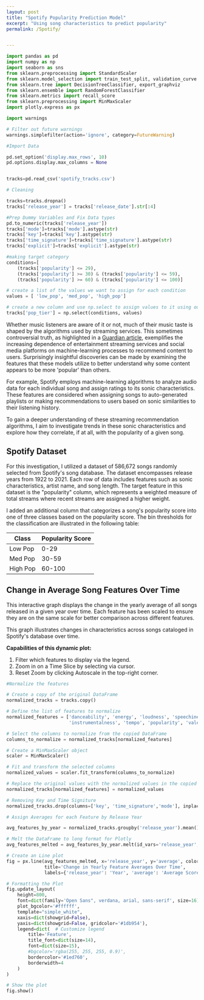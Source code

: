 ```yaml
---
layout: post
title: "Spotify Popularity Prediction Model"
excerpt: "Using song characteristics to predict popularity"
permalink: /Spotify/


---
```



```python
import pandas as pd
import numpy as np
import seaborn as sns
from sklearn.preprocessing import StandardScaler
from sklearn.model_selection import train_test_split, validation_curve
from sklearn.tree import DecisionTreeClassifier, export_graphviz
from sklearn.ensemble import RandomForestClassifier
from sklearn.metrics import recall_score
from sklearn.preprocessing import MinMaxScaler
import plotly.express as px

import warnings

# Filter out future warnings
warnings.simplefilter(action='ignore', category=FutureWarning)
```


```python
#Import Data

pd.set_option('display.max_rows', 10)
pd.options.display.max_columns = None


tracks=pd.read_csv('spotify_tracks.csv')
```


```python
# Cleaning

tracks=tracks.dropna()
tracks['release_year'] = tracks['release_date'].str[:4]
```


```python
#Prep Dummy Variables and Fix Data types
pd.to_numeric(tracks['release_year'])
tracks['mode']=tracks['mode'].astype(str)
tracks['key']=tracks['key'].astype(str)
tracks['time_signature']=tracks['time_signature'].astype(str)
tracks['explicit']=tracks['explicit'].astype(str)
```


```python
#making target category
conditions=[
    (tracks['popularity'] <= 29),
    (tracks['popularity'] >= 30) & (tracks['popularity'] <= 59),
    (tracks['popularity'] >= 60) & (tracks['popularity'] <= 100)]

# create a list of the values we want to assign for each condition
values = [ 'low_pop', 'med_pop', 'high_pop']

# create a new column and use np.select to assign values to it using our lists as arguments
tracks['pop_tier'] = np.select(conditions, values)
```

Whether music listeners are aware of it or not, much of their music taste is shaped by the algorithms used by streaming services. This sometimes controversial truth, as highlighted in a [Guardian article](https://www.theguardian.com/music/2018/oct/05/10-years-of-spotify-should-we-celebrate-or-despair), exemplifies the increasing dependence of entertainment streaming services and social media platforms on machine-learning processes to recommend content to users. Surprisingly insightful discoveries can be made by examining the features that these models utilize to better understand why some content appears to be more 'popular' than others.

For example, Spotify employs machine-learning algorithms to analyze audio data for each individual song and assign ratings to its sonic characteristics. These features are considered when assigning songs to auto-generated playlists or making recommendations to users based on sonic similarities to their listening history.

To gain a deeper understanding of these streaming recommendation algorithms, I aim to investigate trends in these sonic characteristics and explore how they correlate, if at all, with the popularity of a given song.

## Spotify Dataset

For this investigation, I utilized a dataset of 586,672 songs randomly selected from Spotify's song database. The dataset encompasses release years from 1922 to 2021. Each row of data includes features such as sonic characteristics, artist name, and song length. The target feature in this dataset is the "popularity" column, which represents a weighted measure of total streams where recent streams are assigned a higher weight.

I added an additional column that categorizes a song's popularity score into one of three classes based on the popularity score. The bin thresholds for the classification are illustrated in the following table:

| Class    | Popularity Score |
|----------|------------------|
| Low Pop  | 0-29             |
| Med Pop  | 30-59            |
| High Pop | 60-100           |


## Change in Average Song Features Over Time

This interactive graph displays the change in the yearly average of all songs released in a given year over time. Each feature has been scaled to ensure they are on the same scale for better comparison across different features.

This graph illustrates changes in characteristics across songs cataloged in Spotify's database over time.

**Capabilities of this dynamic plot:**

1. Filter which features to display via the legend.
2. Zoom in on a Time Slice by selecting via cursor.
3. Reset Zoom by clicking Autoscale in the top-right corner.


```python
#Normalize the features

# Create a copy of the original DataFrame
normalized_tracks = tracks.copy()

# Define the list of features to normalize
normalized_features = ['danceability', 'energy', 'loudness', 'speechiness', 'acousticness',
                       'instrumentalness', 'tempo', 'popularity', 'valence', 'duration_ms']

# Select the columns to normalize from the copied DataFrame
columns_to_normalize = normalized_tracks[normalized_features]

# Create a MinMaxScaler object
scaler = MinMaxScaler()

# Fit and transform the selected columns
normalized_values = scaler.fit_transform(columns_to_normalize)

# Replace the original values with the normalized values in the copied DataFrame
normalized_tracks[normalized_features] = normalized_values

# Removing Key and Time Signiture
normalized_tracks.drop(columns=['key', 'time_signature','mode'], inplace=True)

```


```python
# Assign Averages for each Feature by Release Year

avg_features_by_year = normalized_tracks.groupby('release_year').mean().reset_index()

# Melt the DataFrame to long format for Plotly
avg_features_melted = avg_features_by_year.melt(id_vars='release_year', var_name='feature', value_name='average')

# Create an Line plot
fig = px.line(avg_features_melted, x='release_year', y='average', color='feature', line_group='feature',
              title='Change in Yearly Feature Averages Over Time',
              labels={'release_year': 'Year', 'average': 'Average Score', 'feature': 'Feature'})

# Formatting the Plot
fig.update_layout(
    height=800,
    font=dict(family='Open Sans", verdana, arial, sans-serif', size=16),  
    plot_bgcolor='#ffffff',  
    template="simple_white",
    xaxis=dict(showgrid=False), 
    yaxis=dict(showgrid=False, gridcolor='#1db954'),  
    legend=dict(  # Customize legend
        title='Feature',
        title_font=dict(size=14),
        font=dict(size=15),
        #bgcolor='rgba(255, 255, 255, 0.9)',
        bordercolor='#1ed760',
        borderwidth=4
    )
)

# Show the plot
fig.show()

```


<div>                            <div id="6a2f421a-d372-4400-acbf-2f9534fc0b4c" class="plotly-graph-div" style="height:800px; width:100%;"></div>            <script type="text/javascript">                require(["plotly"], function(Plotly) {                    window.PLOTLYENV=window.PLOTLYENV || {};                                    if (document.getElementById("6a2f421a-d372-4400-acbf-2f9534fc0b4c")) {                    Plotly.newPlot(                        "6a2f421a-d372-4400-acbf-2f9534fc0b4c",                        [{"hovertemplate":"Feature=popularity<br>Year=%{x}<br>Average Score=%{y}<extra></extra>","legendgroup":"popularity","line":{"color":"#636efa","dash":"solid"},"marker":{"symbol":"circle"},"mode":"lines","name":"popularity","showlegend":true,"x":["1900","1922","1923","1924","1925","1926","1927","1928","1929","1930","1931","1932","1933","1934","1935","1936","1937","1938","1939","1940","1941","1942","1943","1944","1945","1946","1947","1948","1949","1950","1951","1952","1953","1954","1955","1956","1957","1958","1959","1960","1961","1962","1963","1964","1965","1966","1967","1968","1969","1970","1971","1972","1973","1974","1975","1976","1977","1978","1979","1980","1981","1982","1983","1984","1985","1986","1987","1988","1989","1990","1991","1992","1993","1994","1995","1996","1997","1998","1999","2000","2001","2002","2003","2004","2005","2006","2007","2008","2009","2010","2011","2012","2013","2014","2015","2016","2017","2018","2019","2020","2021"],"xaxis":"x","y":[0.19,0.0005797101449275362,0.015753424657534244,0.00612954186413902,0.014141749723145072,0.019387755102040816,0.00655,0.01471656976744186,0.003428063943161634,0.012285180572851806,0.009202755905511811,0.010958904109589041,0.04396092362344583,0.00805732484076433,0.017562189054726368,0.03688983566646378,0.019650621118012423,0.012189781021897812,0.030557553956834533,0.013014069264069264,0.008515037593984962,0.012696500286861732,0.009109816971713812,0.018098995695839313,0.023563615428900404,0.014971988795518207,0.014145601617795753,0.017727272727272727,0.03893781207444394,0.033556280587275694,0.03691006917755573,0.03849826723142087,0.03758478931140802,0.05827740492170023,0.06743785380260892,0.10607161257083977,0.1378232189973615,0.12592038656235618,0.131647136856069,0.12574170331867254,0.12672348484848486,0.13366473294658932,0.17339580040641228,0.17040687919463088,0.17342884615384616,0.253067020068156,0.21551919191919192,0.21524956970740103,0.23022675736961454,0.23669647648005726,0.2335705116449661,0.23687062354118038,0.2569403115701033,0.22332176656151423,0.23471014492753622,0.24537420511984348,0.24082804472650346,0.2482259800153728,0.25863510560815733,0.25031524485621465,0.25265194092275517,0.2520795228628231,0.2630235492010093,0.26714010777521174,0.2549271506398074,0.24671223666517256,0.26862286872540836,0.2559650694133453,0.2575551225515332,0.2539253160835049,0.276114810330912,0.2825744151319064,0.3170975540386803,0.2969920671955203,0.2953205072901389,0.2918560291922375,0.3050255081383108,0.3070087318753505,0.3168431592438321,0.35575360592827837,0.3713899986223998,0.35399031422457483,0.3620255785627284,0.35683926062047344,0.3681088404651688,0.3770757627699691,0.38077879133409354,0.36055692814494544,0.37585322631085166,0.3736417630509534,0.37050985653834245,0.37055829228243026,0.36071705977076823,0.3680003554923569,0.37818997261826076,0.39280339258323566,0.42236222064920614,0.42139539136795906,0.4492055093642396,0.4468694841070532,0.35191848431778383],"yaxis":"y","type":"scattergl"},{"hovertemplate":"Feature=duration_ms<br>Year=%{x}<br>Average Score=%{y}<extra></extra>","legendgroup":"duration_ms","line":{"color":"#EF553B","dash":"solid"},"marker":{"symbol":"circle"},"mode":"lines","name":"duration_ms","showlegend":true,"x":["1900","1922","1923","1924","1925","1926","1927","1928","1929","1930","1931","1932","1933","1934","1935","1936","1937","1938","1939","1940","1941","1942","1943","1944","1945","1946","1947","1948","1949","1950","1951","1952","1953","1954","1955","1956","1957","1958","1959","1960","1961","1962","1963","1964","1965","1966","1967","1968","1969","1970","1971","1972","1973","1974","1975","1976","1977","1978","1979","1980","1981","1982","1983","1984","1985","1986","1987","1988","1989","1990","1991","1992","1993","1994","1995","1996","1997","1998","1999","2000","2001","2002","2003","2004","2005","2006","2007","2008","2009","2010","2011","2012","2013","2014","2015","2016","2017","2018","2019","2020","2021"],"xaxis":"x","y":[0.04104328434564393,0.028811287825716403,0.02734698477824158,0.03306718991509835,0.0331134091175577,0.028943785578754818,0.030105553720143955,0.036919644831959156,0.032830392737376125,0.03493429567081956,0.03464528371100477,0.031742810463360534,0.034382655957047564,0.032537026853477355,0.04569388457995408,0.031739548869626294,0.036772863620827705,0.04160849254556665,0.03739369504305063,0.03351459592299099,0.03533600521075114,0.039578289469200265,0.03926069670743341,0.039353223007506356,0.039173390629902285,0.04244920951547086,0.038926190363180804,0.037298267775086456,0.038694772979214725,0.03835265976314038,0.03831563897221681,0.04109596084197287,0.039283868396576625,0.041069554215091834,0.03931140053238417,0.03737421805151323,0.039905018698972186,0.038642546159143434,0.03799667205586743,0.03884325109531443,0.039788802594636706,0.036360868178102794,0.03534598809418425,0.03500746235744921,0.03542436865180398,0.03737763657698764,0.03443499106781338,0.035688112576966184,0.03908754901926111,0.04042468996317824,0.041662891599453175,0.04065029732175174,0.040896321933587235,0.040849288172575195,0.04069331936267279,0.04225855639174519,0.04126415352159323,0.04087908697792398,0.03899546237123564,0.038317951319693504,0.038764151563403626,0.03913071103208817,0.03939393107695763,0.03897901364886116,0.04002424416223577,0.03998088918086931,0.04062346308920643,0.043189799895138964,0.04117889612005408,0.04206024721521736,0.0410336985134272,0.04175060828075693,0.04274191322562198,0.04236815033432943,0.04253184805642321,0.043214428264258316,0.04232364797290005,0.04288930996413994,0.04300073898041832,0.04300114814885798,0.043116950589197144,0.04318821799862161,0.04234555623550593,0.04231024350248518,0.04231480239341425,0.04216664160795029,0.042584366011515565,0.041985620975795834,0.04193620335263309,0.04399917890293739,0.042962500832172686,0.04160278433283383,0.04243103142155722,0.0412930231376633,0.0404655357156989,0.04036583686624342,0.04030251540584704,0.038703495585368515,0.03799628696722317,0.03570324597945423,0.03460432949116307],"yaxis":"y","type":"scattergl"},{"hovertemplate":"Feature=explicit<br>Year=%{x}<br>Average Score=%{y}<extra></extra>","legendgroup":"explicit","line":{"color":"#00cc96","dash":"solid"},"marker":{"symbol":"circle"},"mode":"lines","name":"explicit","showlegend":true,"x":["1900","1922","1923","1924","1925","1926","1927","1928","1929","1930","1931","1932","1933","1934","1935","1936","1937","1938","1939","1940","1941","1942","1943","1944","1945","1946","1947","1948","1949","1950","1951","1952","1953","1954","1955","1956","1957","1958","1959","1960","1961","1962","1963","1964","1965","1966","1967","1968","1969","1970","1971","1972","1973","1974","1975","1976","1977","1978","1979","1980","1981","1982","1983","1984","1985","1986","1987","1988","1989","1990","1991","1992","1993","1994","1995","1996","1997","1998","1999","2000","2001","2002","2003","2004","2005","2006","2007","2008","2009","2010","2011","2012","2013","2014","2015","2016","2017","2018","2019","2020","2021"],"xaxis":"x","y":[0.0,0.0,0.0015220700152207,0.001579778830963665,0.0,0.0,0.01,0.0,0.007992895204262877,0.00311332503113325,0.000984251968503937,0.0,0.0026642984014209592,0.0010615711252653928,0.0,0.0,0.005434782608695652,0.0008110300081103001,0.0005995203836930455,0.0,0.006265664160401002,0.0,0.0,0.0007173601147776184,0.0,0.0009337068160597573,0.0,0.0,0.0,0.003915171288743882,0.001921598770176787,0.0,0.0034258307639602604,0.0,0.0,0.0,0.0,0.0,0.0,0.00019992003198720512,0.0,0.0,0.0004515692029803567,0.00020973154362416107,0.001153846153846154,0.0034078000757288905,0.00020202020202020202,0.0,0.0026455026455026454,0.0005365766410302271,0.0005501558774986246,0.0008336112037345782,0.001050236303168213,0.0001577287066246057,0.0015096618357487923,0.0017935757378118376,0.003626473254759746,0.0026133743274404306,0.004661325564457392,0.0030080616051016726,0.004051757940138544,0.00728959575878065,0.00448556209700028,0.010136002052861175,0.011275814012416065,0.00941281936351412,0.016573268153094074,0.020152261531571878,0.016408573479643113,0.01675977653631285,0.015234059725585149,0.023892483822797413,0.026450511945392493,0.029584694353709754,0.03002329393494953,0.03731962182783215,0.03765487083974411,0.037250660898822396,0.04862223646267222,0.0444620881302104,0.045736327317812374,0.04617637121297444,0.051278928136419,0.054480596692249486,0.049339505475894774,0.05085133127642555,0.03968072976054732,0.049001441218859375,0.05868862712394454,0.06074815046368657,0.07173082877489938,0.0679392446633826,0.07246376811594203,0.08416281549946676,0.10008497781134926,0.12415410989804204,0.17099807867327332,0.1899231894659839,0.21491559586797682,0.2179809141135108,0.2606272886483044],"yaxis":"y","type":"scattergl"},{"hovertemplate":"Feature=danceability<br>Year=%{x}<br>Average Score=%{y}<extra></extra>","legendgroup":"danceability","line":{"color":"#ab63fa","dash":"solid"},"marker":{"symbol":"circle"},"mode":"lines","name":"danceability","showlegend":true,"x":["1900","1922","1923","1924","1925","1926","1927","1928","1929","1930","1931","1932","1933","1934","1935","1936","1937","1938","1939","1940","1941","1942","1943","1944","1945","1946","1947","1948","1949","1950","1951","1952","1953","1954","1955","1956","1957","1958","1959","1960","1961","1962","1963","1964","1965","1966","1967","1968","1969","1970","1971","1972","1973","1974","1975","1976","1977","1978","1979","1980","1981","1982","1983","1984","1985","1986","1987","1988","1989","1990","1991","1992","1993","1994","1995","1996","1997","1998","1999","2000","2001","2002","2003","2004","2005","2006","2007","2008","2009","2010","2011","2012","2013","2014","2015","2016","2017","2018","2019","2020","2021"],"xaxis":"x","y":[0.6649848637739657,0.5461216162857018,0.6431198902758003,0.5987329886832998,0.6229979002607074,0.6277631690137344,0.6566205852674066,0.5471665043531316,0.6087215669264948,0.5349530582213772,0.5505893593522808,0.5931602689041556,0.5782022214136823,0.5505954867694601,0.5308172271122403,0.6206506765392489,0.5536468746670343,0.5102145587661214,0.5359995353868268,0.5102723210190415,0.5018715431363474,0.47144217637451924,0.49220723617381723,0.5221200995472886,0.4800744408368465,0.44765777148397196,0.49090367401660445,0.4491563650448156,0.4642877591468931,0.5171209070871119,0.4847974972290972,0.46108833953016504,0.45626890731900566,0.467982000194141,0.49080451605676784,0.5032920446824096,0.5022838528284906,0.4905074106906939,0.4843269728239542,0.5029358589561148,0.4973497589415854,0.4938739917509233,0.4966808524405356,0.5033252502387257,0.5024147519987581,0.5084108357267662,0.5103265959290177,0.5084570273791336,0.49441126602003055,0.5047523219618671,0.5056992855005521,0.5184503815432591,0.520794961409203,0.5198417460615571,0.5260974830235403,0.5281509124267436,0.5396979280737273,0.5407564312478719,0.5690550423586495,0.564092498471079,0.5640194900094841,0.5792150026179954,0.5715419996678829,0.581107941708893,0.5707807873803544,0.5712674152536432,0.5648568486354536,0.5536965583218062,0.5665121049966569,0.5626578538414879,0.5679067214291008,0.5696237868039834,0.580758122878374,0.5734761712152254,0.57345546550827,0.5809917972985933,0.5828715382323003,0.5876350585534975,0.5882834488286278,0.5953386753108264,0.5943412047454505,0.5943105132815454,0.5974858009540186,0.591178568417236,0.5957197024547563,0.5965605084083802,0.5959746613477972,0.5951219717419718,0.5993477416839116,0.6035091482401739,0.5935852958388318,0.5973501662747983,0.5963867188900158,0.6043268280503916,0.6012032092057675,0.6096270112324645,0.6306480133314298,0.6402721973991232,0.655624726002571,0.6630973516618353,0.677629167201518],"yaxis":"y","type":"scattergl"},{"hovertemplate":"Feature=energy<br>Year=%{x}<br>Average Score=%{y}<extra></extra>","legendgroup":"energy","line":{"color":"#FFA15A","dash":"solid"},"marker":{"symbol":"circle"},"mode":"lines","name":"energy","showlegend":true,"x":["1900","1922","1923","1924","1925","1926","1927","1928","1929","1930","1931","1932","1933","1934","1935","1936","1937","1938","1939","1940","1941","1942","1943","1944","1945","1946","1947","1948","1949","1950","1951","1952","1953","1954","1955","1956","1957","1958","1959","1960","1961","1962","1963","1964","1965","1966","1967","1968","1969","1970","1971","1972","1973","1974","1975","1976","1977","1978","1979","1980","1981","1982","1983","1984","1985","1986","1987","1988","1989","1990","1991","1992","1993","1994","1995","1996","1997","1998","1999","2000","2001","2002","2003","2004","2005","2006","2007","2008","2009","2010","2011","2012","2013","2014","2015","2016","2017","2018","2019","2020","2021"],"xaxis":"x","y":[0.791,0.3290829347826087,0.26697671232876713,0.35672496050552926,0.263749169435216,0.26307512315270937,0.28046346666666666,0.2444614534883721,0.3190175843694494,0.3317167870485679,0.2827495994094488,0.2989957077625571,0.3274575843694494,0.3203371549893843,0.2731281947405828,0.2925930249543518,0.32683946428571425,0.29895379562043795,0.31114268585131893,0.3367555627705628,0.2712775626566416,0.2541288410786001,0.2780105906821963,0.2588097769010043,0.25893066263673,0.24067154995331466,0.27613087967644084,0.24572359412304864,0.2676600726282342,0.2993683752039152,0.28717864335126825,0.26820326530612243,0.27043019527235357,0.26663687080536913,0.2926855820822053,0.3180981581658939,0.30789479947229553,0.31440513115508517,0.33214513376077826,0.351134756097561,0.346748010942761,0.3672397379475895,0.3685381440505757,0.3927445994127517,0.4329324128846154,0.43638468761832644,0.4410364545454546,0.45494006693440425,0.4561679648526077,0.46887385262028264,0.47743526499174765,0.4771930626875625,0.5053289305093646,0.4931268312302839,0.49406209993961353,0.5111463541496821,0.5065593363553944,0.5276719907763259,0.5463534770575382,0.5344170833834677,0.54495275454189,0.5418244477137177,0.5266164087468461,0.5544932371054657,0.5586533406816167,0.5534627140295831,0.5647363145343985,0.5550928851321093,0.5598199876935699,0.5556691208468097,0.5404195641646489,0.5517760318566451,0.5518776734926053,0.5543547961082594,0.5667365033474248,0.5724527210150937,0.5931561929872864,0.6086392329568213,0.6208414363184876,0.631703286529046,0.6412745364788538,0.6290093817547021,0.6386026967478685,0.654525805891255,0.6490119455797675,0.6582046451834076,0.65824419327252,0.6607789812023883,0.6636646286458876,0.651993475544441,0.6584195078955517,0.6753453920258621,0.677662807521076,0.6697733570654106,0.6460786407799074,0.6594370378507625,0.6597300142178177,0.6522020264356254,0.6370655286386159,0.6396687736672169,0.6179980756249005],"yaxis":"y","type":"scattergl"},{"hovertemplate":"Feature=loudness<br>Year=%{x}<br>Average Score=%{y}<extra></extra>","legendgroup":"loudness","line":{"color":"#19d3f3","dash":"solid"},"marker":{"symbol":"circle"},"mode":"lines","name":"loudness","showlegend":true,"x":["1900","1922","1923","1924","1925","1926","1927","1928","1929","1930","1931","1932","1933","1934","1935","1936","1937","1938","1939","1940","1941","1942","1943","1944","1945","1946","1947","1948","1949","1950","1951","1952","1953","1954","1955","1956","1957","1958","1959","1960","1961","1962","1963","1964","1965","1966","1967","1968","1969","1970","1971","1972","1973","1974","1975","1976","1977","1978","1979","1980","1981","1982","1983","1984","1985","1986","1987","1988","1989","1990","1991","1992","1993","1994","1995","1996","1997","1998","1999","2000","2001","2002","2003","2004","2005","2006","2007","2008","2009","2010","2011","2012","2013","2014","2015","2016","2017","2018","2019","2020","2021"],"xaxis":"x","y":[0.8428934165442975,0.702504952400207,0.6676468298403204,0.7144767726889257,0.6886687058800571,0.6741020190292938,0.6840120100138685,0.6755308647508792,0.7413815934756205,0.7196413759677518,0.701068422855458,0.6971941164506489,0.7402103932850465,0.7293855052933064,0.6953731925993416,0.6576431956394606,0.7312410859646482,0.7177201844249685,0.7309684557786956,0.7289812176066305,0.6984633213295107,0.6977158511677645,0.716526754133061,0.7114763156166803,0.6912016378010933,0.6780919854889256,0.7071072144791928,0.6898009724463969,0.6935176570839968,0.702278170636375,0.6946917456469156,0.6863903088318141,0.6774762537358407,0.6832321607050756,0.7020091295815815,0.7045634275556221,0.7040072236493232,0.70162937535576,0.7093245214079038,0.7134658312397018,0.7094939435295605,0.716972821265183,0.7154793282482618,0.723542588412676,0.735063581907263,0.7357275204645002,0.7405740221599252,0.7377436171743356,0.7351961555071258,0.7397884235362527,0.7381510256426137,0.7401651015340893,0.7408016182618083,0.7393812120636597,0.7412909281479293,0.7473671745950567,0.7413753962109891,0.7476470244094775,0.74964347420838,0.7471547499133212,0.7465782044365319,0.7461299019393185,0.7386230260569606,0.7415811351019791,0.7432890962884081,0.7475136001889452,0.7466904580901343,0.7445457486175527,0.7435355727160882,0.7456861111626829,0.7436437745898611,0.7442287164319543,0.7493564617479036,0.74976138603323,0.7575769093955412,0.7627164094582173,0.7696078850328909,0.7789923627998983,0.781918405730652,0.7911754699202037,0.7984083883547399,0.7948800622603438,0.7981082092800168,0.8026033324148046,0.8038651126500018,0.8058313876078661,0.8057134301374496,0.8085122395141275,0.808742102201296,0.8067341308221063,0.8061468302736898,0.8100039878576331,0.8070296162463462,0.8090559366919096,0.8019200961085319,0.8068010621387528,0.8073964712419456,0.8047277782320739,0.8040562249113612,0.8025271549660346,0.7969564937352727],"yaxis":"y","type":"scattergl"},{"hovertemplate":"Feature=speechiness<br>Year=%{x}<br>Average Score=%{y}<extra></extra>","legendgroup":"speechiness","line":{"color":"#FF6692","dash":"solid"},"marker":{"symbol":"circle"},"mode":"lines","name":"speechiness","showlegend":true,"x":["1900","1922","1923","1924","1925","1926","1927","1928","1929","1930","1931","1932","1933","1934","1935","1936","1937","1938","1939","1940","1941","1942","1943","1944","1945","1946","1947","1948","1949","1950","1951","1952","1953","1954","1955","1956","1957","1958","1959","1960","1961","1962","1963","1964","1965","1966","1967","1968","1969","1970","1971","1972","1973","1974","1975","1976","1977","1978","1979","1980","1981","1982","1983","1984","1985","1986","1987","1988","1989","1990","1991","1992","1993","1994","1995","1996","1997","1998","1999","2000","2001","2002","2003","2004","2005","2006","2007","2008","2009","2010","2011","2012","2013","2014","2015","2016","2017","2018","2019","2020","2021"],"xaxis":"x","y":[0.03038105046343975,0.2664248720130151,0.5685599273920875,0.3864142274458507,0.3148226588793734,0.36761270366309107,0.37779969104016475,0.1530616063516394,0.10743287120454093,0.13006542150765732,0.1780757113779933,0.3262081646280961,0.08962697993133006,0.11004633304252188,0.23395337568447303,0.531148592192449,0.08849060646960616,0.09922672339700463,0.12511990407673862,0.09120133213851031,0.09967794099047826,0.08517967707227321,0.11405698706755475,0.14701767321180814,0.10068960119813096,0.08586780403888299,0.11576965570815533,0.08833305435215369,0.11634958041019806,0.1903399566212999,0.14316088946868882,0.11838983188635228,0.1266428728431114,0.11971090598266969,0.11327373983346231,0.0946058308143795,0.07807336233624722,0.08680574677615886,0.07729601740321183,0.10107281495228891,0.0710532201520873,0.08978815330522336,0.062391377493018936,0.06650058059566351,0.06802394438722965,0.0596411807623661,0.08669785392545434,0.09701392003204816,0.07395464307705002,0.07879496270027912,0.08029984911790919,0.09781495994717086,0.12256980529166951,0.09562077860477507,0.10223684930620855,0.08448512487441527,0.12521264136538648,0.11617728895858451,0.15181581223282928,0.15868029924729687,0.1556353032882356,0.1639614015187966,0.16815044475953478,0.18643453320532022,0.14090510004889029,0.12993175925229228,0.11728560347367076,0.09918994319363651,0.12429496523158891,0.08751048867616631,0.10547224431848881,0.11896961100382983,0.08861769471675168,0.10045601491311497,0.10092431172628431,0.09902436028813019,0.1121372169629933,0.09959500842876488,0.10598340334949025,0.08624085511731167,0.07519264057871126,0.08338898677714075,0.08820051907259364,0.08390348536929958,0.07647279749985669,0.08340899924810712,0.08307011662030117,0.08013190640580117,0.08763067775024336,0.08062697030171741,0.08073197981424145,0.08227259448472028,0.08495202396445875,0.08586484956742328,0.08759526212966123,0.09794263730286029,0.103519113654875,0.1114441329649823,0.11448840944370019,0.1156318853407348,0.1343113317574081],"yaxis":"y","type":"scattergl"},{"hovertemplate":"Feature=acousticness<br>Year=%{x}<br>Average Score=%{y}<extra></extra>","legendgroup":"acousticness","line":{"color":"#B6E880","dash":"solid"},"marker":{"symbol":"circle"},"mode":"lines","name":"acousticness","showlegend":true,"x":["1900","1922","1923","1924","1925","1926","1927","1928","1929","1930","1931","1932","1933","1934","1935","1936","1937","1938","1939","1940","1941","1942","1943","1944","1945","1946","1947","1948","1949","1950","1951","1952","1953","1954","1955","1956","1957","1958","1959","1960","1961","1962","1963","1964","1965","1966","1967","1968","1969","1970","1971","1972","1973","1974","1975","1976","1977","1978","1979","1980","1981","1982","1983","1984","1985","1986","1987","1988","1989","1990","1991","1992","1993","1994","1995","1996","1997","1998","1999","2000","2001","2002","2003","2004","2005","2006","2007","2008","2009","2010","2011","2012","2013","2014","2015","2016","2017","2018","2019","2020","2021"],"xaxis":"x","y":[0.13955823293172692,0.8962589488388337,0.8634185133226971,0.8697446452476573,0.9158329330611483,0.7888943776513514,0.9098923736613119,0.9438505555652845,0.9582530833814834,0.9287277000280075,0.8751672042500712,0.8250895820725827,0.9040655784773196,0.9065572029093019,0.8876285525898906,0.6677326082174102,0.909159394565841,0.9358303364308816,0.9262029412614486,0.9258929712355918,0.9209851624543286,0.8890309372890299,0.9235720303844329,0.933325353062177,0.9111316399738274,0.92979043156754,0.9164683440536666,0.943539216554003,0.8938079963977563,0.8392735972274088,0.8715483390132398,0.8900368721710098,0.8850638422136645,0.871501722774768,0.867825282402067,0.8303321446217637,0.8184900022252599,0.8069007784474298,0.8040850075073676,0.7574816980838187,0.7853330269732128,0.7594738493803179,0.7609019929344835,0.7371183449570093,0.6825585703390485,0.6299007119808275,0.600474746673563,0.5777131428563749,0.5562893126360317,0.5435757501837075,0.5410875514970205,0.5567599156295071,0.5146900384752735,0.5245599733476493,0.5067859608558024,0.4861284285061328,0.482715862068704,0.45592655811099897,0.4321186545848361,0.42988848798998186,0.4154824463098768,0.42180842162952675,0.426445792962993,0.40947654252370014,0.3986180874187234,0.4152372077080172,0.37747179020481597,0.4001060297830372,0.39541198892894935,0.3936146064597506,0.3980227319761289,0.38417029713378154,0.38212574445535274,0.37630202308908994,0.36697680145134065,0.3635342776979539,0.35831159541315316,0.34354967928109137,0.3351811256585136,0.321467704939116,0.3184550518813095,0.3338674445275188,0.3193965068189934,0.3036088896489645,0.3080994400544484,0.30732190432625256,0.3115000075913689,0.31268309214725903,0.30908895949795223,0.3064453624511592,0.30525355937425,0.27961788395577386,0.2740337423987891,0.28800389447766184,0.30151082329222473,0.28179591462575015,0.27966537649130246,0.2795646533895274,0.2950818467647359,0.2728409659777086,0.27976411688786673],"yaxis":"y","type":"scattergl"},{"hovertemplate":"Feature=instrumentalness<br>Year=%{x}<br>Average Score=%{y}<extra></extra>","legendgroup":"instrumentalness","line":{"color":"#FF97FF","dash":"solid"},"marker":{"symbol":"circle"},"mode":"lines","name":"instrumentalness","showlegend":true,"x":["1900","1922","1923","1924","1925","1926","1927","1928","1929","1930","1931","1932","1933","1934","1935","1936","1937","1938","1939","1940","1941","1942","1943","1944","1945","1946","1947","1948","1949","1950","1951","1952","1953","1954","1955","1956","1957","1958","1959","1960","1961","1962","1963","1964","1965","1966","1967","1968","1969","1970","1971","1972","1973","1974","1975","1976","1977","1978","1979","1980","1981","1982","1983","1984","1985","1986","1987","1988","1989","1990","1991","1992","1993","1994","1995","1996","1997","1998","1999","2000","2001","2002","2003","2004","2005","2006","2007","2008","2009","2010","2011","2012","2013","2014","2015","2016","2017","2018","2019","2020","2021"],"xaxis":"x","y":[1.63e-06,0.32827483597826085,0.1576587888127854,0.3396275428751975,0.2753839743521595,0.32341618073891626,0.270477812775,0.45334342452034887,0.36426296737122554,0.3279178458966376,0.3026176533562992,0.15253482862100456,0.2317605863499112,0.27557460996815286,0.2770885195735608,0.14639270961046866,0.34676754867236026,0.376638311216545,0.3057886384832134,0.36482151383116884,0.4009701283521303,0.40402500395295465,0.42939812902662233,0.44988798167862265,0.3705516844271733,0.4740488156722689,0.3211895015419616,0.3595689129201102,0.28199904347253746,0.2264863149690049,0.2908843963259031,0.2884491679437813,0.3332051319390202,0.2862077995106264,0.23332707771843464,0.21171068183925812,0.21976638410026383,0.2041161958076392,0.19653285648021224,0.1863172206117553,0.23885240330597643,0.18273249228045607,0.2058605489433281,0.1639595086262584,0.15551983216923077,0.10904705708443772,0.11388611883838384,0.11242429515203672,0.12085026916477702,0.11300632402432481,0.11703541844856043,0.10778488888129377,0.10086342761421319,0.11029834307728707,0.09343270339522947,0.10746616251263655,0.0958067101344817,0.08367262101767871,0.08729165500072833,0.08662349884851402,0.09050293140765912,0.07102621836050364,0.09521822482898794,0.07834631241981012,0.06912360635879894,0.07482104535186014,0.08153968551090975,0.08714793621361398,0.07903748780842991,0.07648092820346956,0.08420186808111381,0.07509608602687905,0.06713967431029579,0.0746173846010266,0.07541993879820551,0.07607563397412506,0.06905008293869949,0.06993935212288713,0.06667811964033964,0.05907224757840413,0.05823493284749966,0.055292771589142926,0.04912389064190013,0.06088817610204302,0.060237440250649206,0.05007841846303279,0.052330138990877996,0.05630992744080709,0.058635404425101637,0.05711091354589976,0.07500877477139023,0.08854932027606732,0.1138944814331723,0.09489109908638464,0.10174541899537343,0.08658524279617433,0.08922785000808979,0.09839807736832479,0.08142802084320148,0.11308897478653943,0.11941084465690176],"yaxis":"y","type":"scattergl"},{"hovertemplate":"Feature=liveness<br>Year=%{x}<br>Average Score=%{y}<extra></extra>","legendgroup":"liveness","line":{"color":"#FECB52","dash":"solid"},"marker":{"symbol":"circle"},"mode":"lines","name":"liveness","showlegend":true,"x":["1900","1922","1923","1924","1925","1926","1927","1928","1929","1930","1931","1932","1933","1934","1935","1936","1937","1938","1939","1940","1941","1942","1943","1944","1945","1946","1947","1948","1949","1950","1951","1952","1953","1954","1955","1956","1957","1958","1959","1960","1961","1962","1963","1964","1965","1966","1967","1968","1969","1970","1971","1972","1973","1974","1975","1976","1977","1978","1979","1980","1981","1982","1983","1984","1985","1986","1987","1988","1989","1990","1991","1992","1993","1994","1995","1996","1997","1998","1999","2000","2001","2002","2003","2004","2005","2006","2007","2008","2009","2010","2011","2012","2013","2014","2015","2016","2017","2018","2019","2020","2021"],"xaxis":"x","y":[0.161,0.24654746376811595,0.22539619482496193,0.20344660347551344,0.25515692137320045,0.21144686840253343,0.182666,0.1750560319767442,0.191096891651865,0.22131556662515567,0.21939990157480316,0.20577707762557076,0.197756838365897,0.20523174097664545,0.21241933191186924,0.21125234327449788,0.2235082298136646,0.23263025141930252,0.23536169064748202,0.21549475108225108,0.20965964912280702,0.20564658634538152,0.23545990016638937,0.2182965566714491,0.20727207829591252,0.21128253968253968,0.22860540950455002,0.2135234618916437,0.20462473899228326,0.21768091353996738,0.21490588009223677,0.21755040431266845,0.20959616306954437,0.2220054250559284,0.23009025350726064,0.20332612055641422,0.1931076517150396,0.21316603773584905,0.20509135529515807,0.21313382646941223,0.20848766835016835,0.21739269853970797,0.21094653420636714,0.21663433305369126,0.21622988461538464,0.21004608102991293,0.20792129292929293,0.22424165232358004,0.20689408541194254,0.2189675549991057,0.2131164863377957,0.2185227242414138,0.23022616838788726,0.2188705520504732,0.21497309782608695,0.2233056448720039,0.22372831671199758,0.2322588931591084,0.2291110415149308,0.22579176994344843,0.2348836361259966,0.22991950960901258,0.2302650967199327,0.2374115345137285,0.21879257063220575,0.2278850627521291,0.21189853344461668,0.21747730631437528,0.2262285098964209,0.2173211114378124,0.2125600585149314,0.22287416525634643,0.20747992036405008,0.21344790480634626,0.2140569321024933,0.21764587825510034,0.22003188922179934,0.21857187374829767,0.2191969961550785,0.21734414450178643,0.20736073839371816,0.21351120621691633,0.211848574908648,0.2116073613663388,0.2005335294117647,0.20665791338132786,0.21521320410490308,0.2122540951204447,0.21138215365370583,0.20904742106908408,0.20653754773454433,0.21098041871921183,0.2092961447380885,0.21448927301813012,0.20854546312907185,0.21016524406749074,0.20073649509556074,0.19821556327724943,0.1899710758377425,0.19296848676185693,0.17257234516796688],"yaxis":"y","type":"scattergl"},{"hovertemplate":"Feature=valence<br>Year=%{x}<br>Average Score=%{y}<extra></extra>","legendgroup":"valence","line":{"color":"#636efa","dash":"solid"},"marker":{"symbol":"circle"},"mode":"lines","name":"valence","showlegend":true,"x":["1900","1922","1923","1924","1925","1926","1927","1928","1929","1930","1931","1932","1933","1934","1935","1936","1937","1938","1939","1940","1941","1942","1943","1944","1945","1946","1947","1948","1949","1950","1951","1952","1953","1954","1955","1956","1957","1958","1959","1960","1961","1962","1963","1964","1965","1966","1967","1968","1969","1970","1971","1972","1973","1974","1975","1976","1977","1978","1979","1980","1981","1982","1983","1984","1985","1986","1987","1988","1989","1990","1991","1992","1993","1994","1995","1996","1997","1998","1999","2000","2001","2002","2003","2004","2005","2006","2007","2008","2009","2010","2011","2012","2013","2014","2015","2016","2017","2018","2019","2020","2021"],"xaxis":"x","y":[0.956,0.5723873188405797,0.6719666666666667,0.5549353870458136,0.6351962347729789,0.5397016959887403,0.6801019166666666,0.5240544331395348,0.645756838365897,0.594140597758406,0.5660640748031496,0.5841237442922375,0.5903865008880995,0.5689469214437367,0.5094961620469083,0.5746437005477785,0.58994650621118,0.5409455636658556,0.5866712230215827,0.5922676623376624,0.5105498120300752,0.4813953528399311,0.5497902662229617,0.5613802008608321,0.49192469775474956,0.4443087301587301,0.5228328109201213,0.44747621671258037,0.46548379482523833,0.5402868841761826,0.4780724442736357,0.4554068787447054,0.43782219938335043,0.4470331375838926,0.480005931577652,0.5307262493560021,0.5338522955145119,0.5142488725264611,0.5030141941189477,0.5375965213914434,0.5384468223905724,0.548528425685137,0.5573987356062317,0.5764163800335571,0.5830723846153846,0.58215365391897,0.5665252323232323,0.5742213233887933,0.5579982558578988,0.5700703988553031,0.568006235099945,0.5759125208402801,0.5747140906704009,0.5786827728706624,0.572334329710145,0.5782939996738953,0.5792834542157752,0.5888093620292083,0.6106360815731974,0.5937795211165925,0.5944268984446478,0.5914195228628231,0.5807327726380712,0.5765418308955607,0.5796174965159002,0.5821053675481846,0.5703841421247169,0.5627285613524406,0.5736758568351964,0.5708561991571107,0.5668603611783697,0.570251368840219,0.5844718572241182,0.5643586672888474,0.567794159261496,0.5667887427434068,0.5702954247307475,0.5704900104141633,0.5682534444088433,0.5739872700807198,0.5712075216972036,0.5625876010812028,0.5661565773447015,0.5617982596476057,0.5591676301230665,0.5653642555136555,0.5575755803876853,0.5676340961498868,0.5586468685499844,0.5531518818380744,0.5408134193415213,0.5388953858784894,0.5163033996400492,0.5279076626377533,0.5086672580492871,0.4949543363710187,0.4939654941854586,0.4832510205742501,0.4942116603678508,0.5017124524646625,0.5062275290558829],"yaxis":"y","type":"scattergl"},{"hovertemplate":"Feature=tempo<br>Year=%{x}<br>Average Score=%{y}<extra></extra>","legendgroup":"tempo","line":{"color":"#EF553B","dash":"solid"},"marker":{"symbol":"circle"},"mode":"lines","name":"tempo","showlegend":true,"x":["1900","1922","1923","1924","1925","1926","1927","1928","1929","1930","1931","1932","1933","1934","1935","1936","1937","1938","1939","1940","1941","1942","1943","1944","1945","1946","1947","1948","1949","1950","1951","1952","1953","1954","1955","1956","1957","1958","1959","1960","1961","1962","1963","1964","1965","1966","1967","1968","1969","1970","1971","1972","1973","1974","1975","1976","1977","1978","1979","1980","1981","1982","1983","1984","1985","1986","1987","1988","1989","1990","1991","1992","1993","1994","1995","1996","1997","1998","1999","2000","2001","2002","2003","2004","2005","2006","2007","2008","2009","2010","2011","2012","2013","2014","2015","2016","2017","2018","2019","2020","2021"],"xaxis":"x","y":[0.5763390845885031,0.447005665609567,0.44464730803847086,0.48485026911498175,0.46229640205164785,0.4602091573608294,0.450318284147993,0.4434045468952746,0.48142252540854236,0.452359239019008,0.45053887077203614,0.4543140640904028,0.4652015975805729,0.4722543497202661,0.4501993948982586,0.4456646267732005,0.4690220350287659,0.4586435511346271,0.46442537180211146,0.4435445693679892,0.4367176718853807,0.428638680946413,0.42671307180515533,0.43155536184562393,0.43672449237569505,0.42612000715447385,0.4369954876293779,0.432433758656892,0.44202214240176935,0.44732688142324806,0.44424840493676704,0.4427995168259811,0.4405651093895735,0.44130752432163256,0.44805563745905097,0.45509070081602776,0.45577892377443735,0.4566065814660312,0.4535279843447978,0.45864412564553164,0.45726022750453416,0.4600742375026566,0.4595075724175946,0.465329859168845,0.4686277741196952,0.46578693000849636,0.46738012683730906,0.4611477593203956,0.4675873070848739,0.4693756949006445,0.4725425222511727,0.47260636267710415,0.47452845259497584,0.4760814368994844,0.47552085732189614,0.480007925563657,0.4826658989941537,0.47931695410307656,0.4796497674997303,0.4842693074006824,0.4837819460498943,0.4818822149489018,0.4808318968021961,0.4788126051026177,0.4831213916046639,0.4814111589454102,0.48396412580352943,0.4825645547861729,0.482971860409258,0.4856762922689653,0.48163249291988935,0.48725427294474494,0.48747434586625477,0.4871441696484545,0.4881010817748272,0.48611390578250935,0.48349660696420177,0.48647937224432725,0.4847038162765241,0.4875186479885093,0.4900656419479508,0.4881501150810045,0.4914456690891697,0.4919431272222627,0.4949127613331261,0.4938035352638756,0.4942793724602731,0.4961198035101194,0.497702935963279,0.49454842847098995,0.49921776313865857,0.49722841090649594,0.49984182256598675,0.49753552619688485,0.4921614913194862,0.4927371997131532,0.4924715108666623,0.4938857082396164,0.4952644405670539,0.496648169291139,0.49012906019385055],"yaxis":"y","type":"scattergl"}],                        {"template":{"data":{"barpolar":[{"marker":{"line":{"color":"white","width":0.5},"pattern":{"fillmode":"overlay","size":10,"solidity":0.2}},"type":"barpolar"}],"bar":[{"error_x":{"color":"rgb(36,36,36)"},"error_y":{"color":"rgb(36,36,36)"},"marker":{"line":{"color":"white","width":0.5},"pattern":{"fillmode":"overlay","size":10,"solidity":0.2}},"type":"bar"}],"carpet":[{"aaxis":{"endlinecolor":"rgb(36,36,36)","gridcolor":"white","linecolor":"white","minorgridcolor":"white","startlinecolor":"rgb(36,36,36)"},"baxis":{"endlinecolor":"rgb(36,36,36)","gridcolor":"white","linecolor":"white","minorgridcolor":"white","startlinecolor":"rgb(36,36,36)"},"type":"carpet"}],"choropleth":[{"colorbar":{"outlinewidth":1,"tickcolor":"rgb(36,36,36)","ticks":"outside"},"type":"choropleth"}],"contourcarpet":[{"colorbar":{"outlinewidth":1,"tickcolor":"rgb(36,36,36)","ticks":"outside"},"type":"contourcarpet"}],"contour":[{"colorbar":{"outlinewidth":1,"tickcolor":"rgb(36,36,36)","ticks":"outside"},"colorscale":[[0.0,"#440154"],[0.1111111111111111,"#482878"],[0.2222222222222222,"#3e4989"],[0.3333333333333333,"#31688e"],[0.4444444444444444,"#26828e"],[0.5555555555555556,"#1f9e89"],[0.6666666666666666,"#35b779"],[0.7777777777777778,"#6ece58"],[0.8888888888888888,"#b5de2b"],[1.0,"#fde725"]],"type":"contour"}],"heatmapgl":[{"colorbar":{"outlinewidth":1,"tickcolor":"rgb(36,36,36)","ticks":"outside"},"colorscale":[[0.0,"#440154"],[0.1111111111111111,"#482878"],[0.2222222222222222,"#3e4989"],[0.3333333333333333,"#31688e"],[0.4444444444444444,"#26828e"],[0.5555555555555556,"#1f9e89"],[0.6666666666666666,"#35b779"],[0.7777777777777778,"#6ece58"],[0.8888888888888888,"#b5de2b"],[1.0,"#fde725"]],"type":"heatmapgl"}],"heatmap":[{"colorbar":{"outlinewidth":1,"tickcolor":"rgb(36,36,36)","ticks":"outside"},"colorscale":[[0.0,"#440154"],[0.1111111111111111,"#482878"],[0.2222222222222222,"#3e4989"],[0.3333333333333333,"#31688e"],[0.4444444444444444,"#26828e"],[0.5555555555555556,"#1f9e89"],[0.6666666666666666,"#35b779"],[0.7777777777777778,"#6ece58"],[0.8888888888888888,"#b5de2b"],[1.0,"#fde725"]],"type":"heatmap"}],"histogram2dcontour":[{"colorbar":{"outlinewidth":1,"tickcolor":"rgb(36,36,36)","ticks":"outside"},"colorscale":[[0.0,"#440154"],[0.1111111111111111,"#482878"],[0.2222222222222222,"#3e4989"],[0.3333333333333333,"#31688e"],[0.4444444444444444,"#26828e"],[0.5555555555555556,"#1f9e89"],[0.6666666666666666,"#35b779"],[0.7777777777777778,"#6ece58"],[0.8888888888888888,"#b5de2b"],[1.0,"#fde725"]],"type":"histogram2dcontour"}],"histogram2d":[{"colorbar":{"outlinewidth":1,"tickcolor":"rgb(36,36,36)","ticks":"outside"},"colorscale":[[0.0,"#440154"],[0.1111111111111111,"#482878"],[0.2222222222222222,"#3e4989"],[0.3333333333333333,"#31688e"],[0.4444444444444444,"#26828e"],[0.5555555555555556,"#1f9e89"],[0.6666666666666666,"#35b779"],[0.7777777777777778,"#6ece58"],[0.8888888888888888,"#b5de2b"],[1.0,"#fde725"]],"type":"histogram2d"}],"histogram":[{"marker":{"line":{"color":"white","width":0.6}},"type":"histogram"}],"mesh3d":[{"colorbar":{"outlinewidth":1,"tickcolor":"rgb(36,36,36)","ticks":"outside"},"type":"mesh3d"}],"parcoords":[{"line":{"colorbar":{"outlinewidth":1,"tickcolor":"rgb(36,36,36)","ticks":"outside"}},"type":"parcoords"}],"pie":[{"automargin":true,"type":"pie"}],"scatter3d":[{"line":{"colorbar":{"outlinewidth":1,"tickcolor":"rgb(36,36,36)","ticks":"outside"}},"marker":{"colorbar":{"outlinewidth":1,"tickcolor":"rgb(36,36,36)","ticks":"outside"}},"type":"scatter3d"}],"scattercarpet":[{"marker":{"colorbar":{"outlinewidth":1,"tickcolor":"rgb(36,36,36)","ticks":"outside"}},"type":"scattercarpet"}],"scattergeo":[{"marker":{"colorbar":{"outlinewidth":1,"tickcolor":"rgb(36,36,36)","ticks":"outside"}},"type":"scattergeo"}],"scattergl":[{"marker":{"colorbar":{"outlinewidth":1,"tickcolor":"rgb(36,36,36)","ticks":"outside"}},"type":"scattergl"}],"scattermapbox":[{"marker":{"colorbar":{"outlinewidth":1,"tickcolor":"rgb(36,36,36)","ticks":"outside"}},"type":"scattermapbox"}],"scatterpolargl":[{"marker":{"colorbar":{"outlinewidth":1,"tickcolor":"rgb(36,36,36)","ticks":"outside"}},"type":"scatterpolargl"}],"scatterpolar":[{"marker":{"colorbar":{"outlinewidth":1,"tickcolor":"rgb(36,36,36)","ticks":"outside"}},"type":"scatterpolar"}],"scatter":[{"fillpattern":{"fillmode":"overlay","size":10,"solidity":0.2},"type":"scatter"}],"scatterternary":[{"marker":{"colorbar":{"outlinewidth":1,"tickcolor":"rgb(36,36,36)","ticks":"outside"}},"type":"scatterternary"}],"surface":[{"colorbar":{"outlinewidth":1,"tickcolor":"rgb(36,36,36)","ticks":"outside"},"colorscale":[[0.0,"#440154"],[0.1111111111111111,"#482878"],[0.2222222222222222,"#3e4989"],[0.3333333333333333,"#31688e"],[0.4444444444444444,"#26828e"],[0.5555555555555556,"#1f9e89"],[0.6666666666666666,"#35b779"],[0.7777777777777778,"#6ece58"],[0.8888888888888888,"#b5de2b"],[1.0,"#fde725"]],"type":"surface"}],"table":[{"cells":{"fill":{"color":"rgb(237,237,237)"},"line":{"color":"white"}},"header":{"fill":{"color":"rgb(217,217,217)"},"line":{"color":"white"}},"type":"table"}]},"layout":{"annotationdefaults":{"arrowhead":0,"arrowwidth":1},"autotypenumbers":"strict","coloraxis":{"colorbar":{"outlinewidth":1,"tickcolor":"rgb(36,36,36)","ticks":"outside"}},"colorscale":{"diverging":[[0.0,"rgb(103,0,31)"],[0.1,"rgb(178,24,43)"],[0.2,"rgb(214,96,77)"],[0.3,"rgb(244,165,130)"],[0.4,"rgb(253,219,199)"],[0.5,"rgb(247,247,247)"],[0.6,"rgb(209,229,240)"],[0.7,"rgb(146,197,222)"],[0.8,"rgb(67,147,195)"],[0.9,"rgb(33,102,172)"],[1.0,"rgb(5,48,97)"]],"sequential":[[0.0,"#440154"],[0.1111111111111111,"#482878"],[0.2222222222222222,"#3e4989"],[0.3333333333333333,"#31688e"],[0.4444444444444444,"#26828e"],[0.5555555555555556,"#1f9e89"],[0.6666666666666666,"#35b779"],[0.7777777777777778,"#6ece58"],[0.8888888888888888,"#b5de2b"],[1.0,"#fde725"]],"sequentialminus":[[0.0,"#440154"],[0.1111111111111111,"#482878"],[0.2222222222222222,"#3e4989"],[0.3333333333333333,"#31688e"],[0.4444444444444444,"#26828e"],[0.5555555555555556,"#1f9e89"],[0.6666666666666666,"#35b779"],[0.7777777777777778,"#6ece58"],[0.8888888888888888,"#b5de2b"],[1.0,"#fde725"]]},"colorway":["#1F77B4","#FF7F0E","#2CA02C","#D62728","#9467BD","#8C564B","#E377C2","#7F7F7F","#BCBD22","#17BECF"],"font":{"color":"rgb(36,36,36)"},"geo":{"bgcolor":"white","lakecolor":"white","landcolor":"white","showlakes":true,"showland":true,"subunitcolor":"white"},"hoverlabel":{"align":"left"},"hovermode":"closest","mapbox":{"style":"light"},"paper_bgcolor":"white","plot_bgcolor":"white","polar":{"angularaxis":{"gridcolor":"rgb(232,232,232)","linecolor":"rgb(36,36,36)","showgrid":false,"showline":true,"ticks":"outside"},"bgcolor":"white","radialaxis":{"gridcolor":"rgb(232,232,232)","linecolor":"rgb(36,36,36)","showgrid":false,"showline":true,"ticks":"outside"}},"scene":{"xaxis":{"backgroundcolor":"white","gridcolor":"rgb(232,232,232)","gridwidth":2,"linecolor":"rgb(36,36,36)","showbackground":true,"showgrid":false,"showline":true,"ticks":"outside","zeroline":false,"zerolinecolor":"rgb(36,36,36)"},"yaxis":{"backgroundcolor":"white","gridcolor":"rgb(232,232,232)","gridwidth":2,"linecolor":"rgb(36,36,36)","showbackground":true,"showgrid":false,"showline":true,"ticks":"outside","zeroline":false,"zerolinecolor":"rgb(36,36,36)"},"zaxis":{"backgroundcolor":"white","gridcolor":"rgb(232,232,232)","gridwidth":2,"linecolor":"rgb(36,36,36)","showbackground":true,"showgrid":false,"showline":true,"ticks":"outside","zeroline":false,"zerolinecolor":"rgb(36,36,36)"}},"shapedefaults":{"fillcolor":"black","line":{"width":0},"opacity":0.3},"ternary":{"aaxis":{"gridcolor":"rgb(232,232,232)","linecolor":"rgb(36,36,36)","showgrid":false,"showline":true,"ticks":"outside"},"baxis":{"gridcolor":"rgb(232,232,232)","linecolor":"rgb(36,36,36)","showgrid":false,"showline":true,"ticks":"outside"},"bgcolor":"white","caxis":{"gridcolor":"rgb(232,232,232)","linecolor":"rgb(36,36,36)","showgrid":false,"showline":true,"ticks":"outside"}},"title":{"x":0.05},"xaxis":{"automargin":true,"gridcolor":"rgb(232,232,232)","linecolor":"rgb(36,36,36)","showgrid":false,"showline":true,"ticks":"outside","title":{"standoff":15},"zeroline":false,"zerolinecolor":"rgb(36,36,36)"},"yaxis":{"automargin":true,"gridcolor":"rgb(232,232,232)","linecolor":"rgb(36,36,36)","showgrid":false,"showline":true,"ticks":"outside","title":{"standoff":15},"zeroline":false,"zerolinecolor":"rgb(36,36,36)"}}},"xaxis":{"anchor":"y","domain":[0.0,1.0],"title":{"text":"Year"},"showgrid":false},"yaxis":{"anchor":"x","domain":[0.0,1.0],"title":{"text":"Average Score"},"showgrid":false,"gridcolor":"#1db954"},"legend":{"title":{"text":"Feature","font":{"size":14}},"tracegroupgap":0,"font":{"size":15},"bordercolor":"#1ed760","borderwidth":4},"title":{"text":"Change in Yearly Feature Averages Over Time"},"font":{"family":"Open Sans\", verdana, arial, sans-serif","size":16},"height":800,"plot_bgcolor":"#ffffff"},                        {"responsive": true}                    ).then(function(){

var gd = document.getElementById('6a2f421a-d372-4400-acbf-2f9534fc0b4c');
var x = new MutationObserver(function (mutations, observer) {{
        var display = window.getComputedStyle(gd).display;
        if (!display || display === 'none') {{
            console.log([gd, 'removed!']);
            Plotly.purge(gd);
            observer.disconnect();
        }}
}});

// Listen for the removal of the full notebook cells
var notebookContainer = gd.closest('#notebook-container');
if (notebookContainer) {{
    x.observe(notebookContainer, {childList: true});
}}

// Listen for the clearing of the current output cell
var outputEl = gd.closest('.output');
if (outputEl) {{
    x.observe(outputEl, {childList: true});
}}

                        })                };                });            </script>        </div>


## Trends of Interest

- Examining the 2001-2021 timeframe, the most notable increases are observed in Explicit content (83%) and Danceability (12%).

- Loudness and Energy have exhibited gradual growth since the mid-1950s.

- Acousticness experienced a sharp decline in the early 1960s, coinciding with the onset of the [British Invasion](https://www.rollingstone.com/feature/the-british-invasion-from-the-beatles-to-the-stones-the-sixties-belonged-to-britain-244870/), which introduced Electric Rock 'n' Roll to mainstream popular culture on an international scale.

- **A key takeaway is that average sonic characteristics have evolved over the decades. This evolution will impact how the algorithm predicts a song's popularity, particularly if it relies solely on sonic features while disregarding factors such as Release Year and Artist.**

## Sonic Characteristic Correlation Heatmap

This Heatmap shows the relationship of sonic features with the popularity of a song. 

### Notable insights:

### (+)  Postive relationship: Danceability, Energy, and Loudness

### (-)  Negative relationship: Acousticness, Instrumentalness, and Duration


```python
columns_to_plot = ['danceability', 'energy', 'loudness', 'speechiness', 'acousticness', 
                   'instrumentalness', 'tempo', 'popularity', 'valence','duration_ms']
matrix = tracks[columns_to_plot].corr()
mask = np.triu(np.ones_like(matrix.corr()))
sns.heatmap(matrix, cmap='coolwarm' , annot = False, mask=mask, linewidths=2)     
```




    <Axes: >




    
![png](output_12_1.png)
    


## What We've Learned So Far and Release Year Adjustments

After gaining a better understanding of how song features have evolved over time, it's not surprising to see that the features experiencing the most growth also exhibit the strongest positive relationship with song popularity (e.g., Danceability and Loudness), as depicted in the Heatmap.

The popularity score, which favors more recent streams, tends to be biased toward the average characteristics of recent songs. We have observed that these characteristics differ, on average, from songs released in prior periods. To mitigate this bias, we will subset the dataset to include only recently released songs. This will provide a more unbiased training set for the algorithm to use when predicting popularity based on song characteristics.

### **To address this bias going forward, only songs released since 2019 will be included in the analysis and model training.**

# Building a Predictive Model

With a better understanding of the characteristics associated with popular songs, we can attempt to build a predictive model that emulates the algorithm Spotify uses to predict whether a song will be popular among listeners based on sonic characteristics alone.

The Random Forest algorithm is the best choice for a predictive model in this context. Random Forest models are resistant to overfitting, which is important for a scalable model that would be used across Spotify's massive database of tracks, exceeding 100 million. Additionally, Random Forest has strong capabilities to capture complex and non-linear relationships, while also resisting outliers and noisy data present in this dataset, such as the non-music white noise tracks, for example.

This model will be trained on 75% of the data and then validated using the remaining 25%.

### The output of the initial Random Forest model had the following accuracy for predicting the popularity class:

| Input Data | Accuracy     |
|------------------|----------------|
| Training          | 99.23%           |
| Testing          | 65.56%        |



The test accuracy score demonstrates how the model performs on data it has never seen before. A score of 65.56% shows that model has a moderate abilty to correctly assign songs a popularity class. 


## Class Balancing 

Classification algorithms can develop a bias towards a given class based on its volume in the data. If a certain group is not adequately represented in the training data, the model will be less likely to recognize characteristics of that group when analyzing new data. Consequently, the model may incorrectly assign inputs to a class that is more abundantly represented in the training data due to the bias of being more familiar with the dominant class.

The dataset used for building this model has the following counts for each Popularity Class:

| Popularity Class | Count     |
|------------------|----------------|
| Low Pop          | 8155           |
| Med Pop          | 15362          |
| High Pop         | 8608         |

The disproportionate volume across each class could potentially lead to bias in the model. Therefore, addressing class imbalance is essential to ensure the model's performance across all classes.

I'll use a technique called recall score that measure the models accuarcy for predicting each individual class, rather than on calcuating the total accuracy. This following is the output of running this validation process: 

| Popularity Class | Recall Score     |
|------------------|----------------|
| Low Pop          | 0.7024           |
| Med Pop          | 0.8581        |
| High Pop         | 0.2455        |

This tendency to be incorrect when predicting Low Pop and High Pop could be attributed to their underrepresentation compared to Med Pop. The inaccuracy in predicting the High Pop classification could pose a significant issue for real-life implementation models. This is because the ability to recognize and recommend songs with high popularity potential would be a key feature of Spotify's algorithm. Therefore, addressing the imbalance in class representation is crucial for improving the model's accuracy, especially in predicting less-represented classes like Low Pop and High Pop.

### Oversampling via SMOTE

I can artificially balance the volume of each category using the oversampling technique Synthetic Minority Over-sampling TEchnique (SMOTE). Unlike random oversampling, SMOTE generates synthetic data rows rather than oversampling by duplicating rows in the class.

This approach may enhance the model's ability to recognize songs with High Pop potential based on sonic characteristics by providing more representative samples of the minority classes.

After balancing the classes using the SMOTE process, it appears that the model's overall accuracy score decreased to 64.05%, a decrease of 1.01% from the non-class-balanced score. However, despite the decrease in overall accuracy, the model demonstrated improved capability in properly assigning the underrepresented classes. The most significant increase was observed in the High Pop category, which, as mentioned earlier, is a key use case for this predictive model.

The table below displays both balanced and unbalanced recall scores and the percentage change:

| Pop Class | Unbalanced Test Recall | Balanced Test Recall     |     % Change     |
|---|------------------|----------------|---------|
|Low Pop| 70.24%          | 73.22%           |  + 4%  |
|Med Pop| 85.81%          | 76.37%          |  - 11%  |
|High Pop| 24.55%         | 33.91%         |    + 38%  |


```python

```

# Accurately Predicting Song Popularity is Complex

Spotify's algorithm for evaluating the potential popularity of a track extends beyond the features utilized in training my predictive model. While my model provides valuable insights into how various sonic characteristics correlate with popularity, Spotify's algorithm includes additional factors such as user listening history, social trends, and is strongly influenced by artist and label marketing strategies. 

A more accurate understanding of predicting track popularity necessitates a comprehensive approach that considers not only musical features but also broader contextual elements and streaming analytics. Moving forward, further exploration and refinement of my model could involve incorporating additional data sources related to playlisting and user behviors to better understand what makes song stand out amoung the 100 million+ tracks available on the platfrom.

---


For those interested in recreating or extending this analysis, you can access the code in a Jupyter Notebook [here]().
